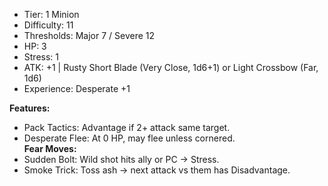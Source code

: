 - Tier: 1 Minion  
- Difficulty: 11  
- Thresholds: Major 7 / Severe 12  
- HP: 3  
- Stress: 1  
- ATK: +1 | Rusty Short Blade (Very Close, 1d6+1) or Light Crossbow (Far, 1d6)  
- Experience: Desperate +1  

**Features:**  
  - Pack Tactics: Advantage if 2+ attack same target.  
  - Desperate Flee: At 0 HP, may flee unless cornered.  
**Fear Moves:**  
  - Sudden Bolt: Wild shot hits ally or PC → Stress.  
  - Smoke Trick: Toss ash → next attack vs them has Disadvantage.  